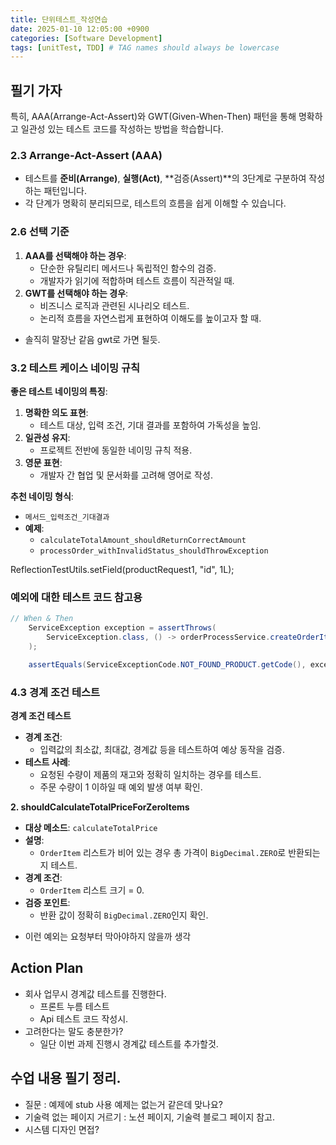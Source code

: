 ```yaml
---
title: 단위테스트_작성연습
date: 2025-01-10 12:05:00 +0900
categories: [Software Development]
tags: [unitTest, TDD] # TAG names should always be lowercase
---
```


## 필기 가자
특히, AAA(Arrange-Act-Assert)와 GWT(Given-When-Then) 패턴을 통해 명확하고 일관성 있는 테스트 코드를 작성하는 방법을 학습합니다.
### **2.3 Arrange-Act-Assert (AAA)**

- 테스트를 **준비(Arrange)**, **실행(Act)**, **검증(Assert)**의 3단계로 구분하여 작성하는 패턴입니다.
- 각 단계가 명확히 분리되므로, 테스트의 흐름을 쉽게 이해할 수 있습니다.

### **2.6 선택 기준**

1. **AAA를 선택해야 하는 경우**:
    - 단순한 유틸리티 메서드나 독립적인 함수의 검증.
    - 개발자가 읽기에 적합하며 테스트 흐름이 직관적일 때.
2. **GWT를 선택해야 하는 경우**:
    - 비즈니스 로직과 관련된 시나리오 테스트.
    - 논리적 흐름을 자연스럽게 표현하여 이해도를 높이고자 할 때.

* 솔직히 말장난 같음 gwt로 가면 될듯.
### **3.2 테스트 케이스 네이밍 규칙**

**좋은 테스트 네이밍의 특징**:

1. **명확한 의도 표현**:
    - 테스트 대상, 입력 조건, 기대 결과를 포함하여 가독성을 높임.
2. **일관성 유지**:
    - 프로젝트 전반에 동일한 네이밍 규칙 적용.
3. **영문 표현**:
    - 개발자 간 협업 및 문서화를 고려해 영어로 작성.

**추천 네이밍 형식**:

- `메서드_입력조건_기대결과`
- **예제**:
    - `calculateTotalAmount_shouldReturnCorrectAmount`
    - `processOrder_withInvalidStatus_shouldThrowException`


ReflectionTestUtils.setField(productRequest1, "id", 1L);
### 예외에 대한 테스트 코드 참고용
```java
// When & Then
    ServiceException exception = assertThrows(
        ServiceException.class, () -> orderProcessService.createOrderItems(request, order)
    );

    assertEquals(ServiceExceptionCode.NOT_FOUND_PRODUCT.getCode(), exception.getCode());
```

### **4.3 경계 조건 테스트**

**경계 조건 테스트**

- **경계 조건**:
    - 입력값의 최소값, 최대값, 경계값 등을 테스트하여 예상 동작을 검증.
- **테스트 사례**:
    - 요청된 수량이 제품의 재고와 정확히 일치하는 경우를 테스트.
    - 주문 수량이 1 이하일 때 예외 발생 여부 확인.


**2. shouldCalculateTotalPriceForZeroItems**

- **대상 메소드**: `calculateTotalPrice`
- **설명**:
    - `OrderItem` 리스트가 비어 있는 경우 총 가격이 `BigDecimal.ZERO`로 반환되는지 테스트.
- **경계 조건**:
    - `OrderItem` 리스트 크기 = 0.
- **검증 포인트**:
    - 반환 값이 정확히 `BigDecimal.ZERO`인지 확인.

* 이런 예외는 요청부터 막아야하지 않을까 생각

## Action Plan
* 회사 업무시 경계값 테스트를 진행한다.
  * 프론트 누름 테스트
  * Api 테스트 코드 작성시.
* 고려한다는 말도 충분한가?
  * 일단 이번 과제 진행시 경계값 테스트를 추가할것.

## 수업 내용 필기 정리.
* 질문 : 예제에 stub 사용 예제는 없는거 같은데 맞나요?
* 기술력 없는 페이지 거르기 : 노션 페이지, 기술력 블로그 페이지 참고.
* 시스템 디자인 면접?
